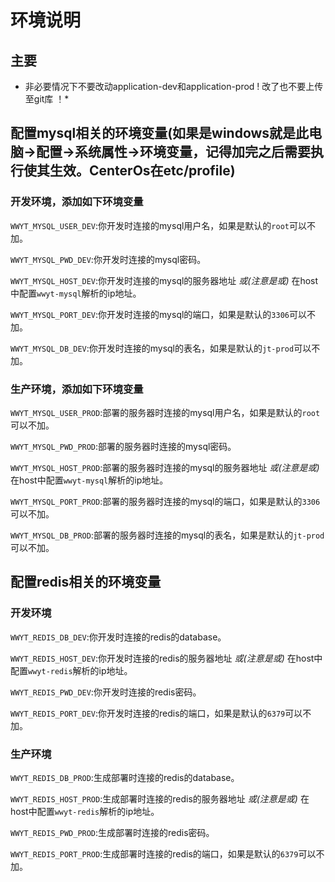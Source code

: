 # 环境说明
## 主要
* 非必要情况下不要改动application-dev和application-prod ! 改了也不要上传至git库 ！*

## 配置mysql相关的环境变量(如果是windows就是此电脑->配置->系统属性->环境变量，记得加完之后需要执行使其生效。CenterOs在etc/profile)
### 开发环境，添加如下环境变量
`WWYT_MYSQL_USER_DEV`:你开发时连接的mysql用户名，如果是默认的`root`可以不加。

`WWYT_MYSQL_PWD_DEV`:你开发时连接的mysql密码。

`WWYT_MYSQL_HOST_DEV`:你开发时连接的mysql的服务器地址 *或(注意是或)* 在host中配置`wwyt-mysql`解析的ip地址。

`WWYT_MYSQL_PORT_DEV`:你开发时连接的mysql的端口，如果是默认的`3306`可以不加。

`WWYT_MYSQL_DB_DEV`:你开发时连接的mysql的表名，如果是默认的`jt-prod`可以不加。

### 生产环境，添加如下环境变量
`WWYT_MYSQL_USER_PROD`:部署的服务器时连接的mysql用户名，如果是默认的`root`可以不加。

`WWYT_MYSQL_PWD_PROD`:部署的服务器时连接的mysql密码。

`WWYT_MYSQL_HOST_PROD`:部署的服务器时连接的mysql的服务器地址 *或(注意是或)* 在host中配置`wwyt-mysql`解析的ip地址。

`WWYT_MYSQL_PORT_PROD`:部署的服务器时连接的mysql的端口，如果是默认的`3306`可以不加。

`WWYT_MYSQL_DB_PROD`:部署的服务器时连接的mysql的表名，如果是默认的`jt-prod`可以不加。

## 配置redis相关的环境变量
### 开发环境

`WWYT_REDIS_DB_DEV`:你开发时连接的redis的database。

`WWYT_REDIS_HOST_DEV`:你开发时连接的redis的服务器地址 *或(注意是或)* 在host中配置`wwyt-redis`解析的ip地址。

`WWYT_REDIS_PWD_DEV`:你开发时连接的redis密码。

`WWYT_REDIS_PORT_DEV`:你开发时连接的redis的端口，如果是默认的`6379`可以不加。

### 生产环境
`WWYT_REDIS_DB_PROD`:生成部署时连接的redis的database。

`WWYT_REDIS_HOST_PROD`:生成部署时连接的redis的服务器地址 *或(注意是或)* 在host中配置`wwyt-redis`解析的ip地址。

`WWYT_REDIS_PWD_PROD`:生成部署时连接的redis密码。

`WWYT_REDIS_PORT_PROD`:生成部署时连接的redis的端口，如果是默认的`6379`可以不加。
